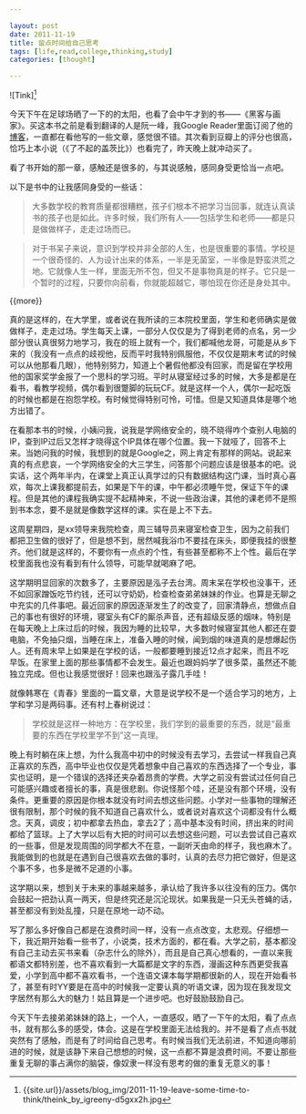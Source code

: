 ```yaml
---

layout: post
date: 2011-11-19
title: 留点时间给自己思考
tags: [life,read,college,thinking,study]
categories: [thought]

---
```


![Tink][^1]

今天下午在足球场晒了一下的的太阳，也看了会中午才到的书——《黑客与画家》。买这本书之前是看到翻译的人是阮一峰，我Google Reader里面订阅了他的[博客](http://www.ruanyifeng.com/blog/)，一直都在看他写的一些文章，感觉很不错。其次看到豆瓣上的评分也很高，恰巧上本小说（《了不起的盖茨比》）也看完了，昨天晚上就冲动买了。

看了书开始的那一章，感触还是很多的，与其说感触，感同身受更恰当一点吧。

以下是书中的让我感同身受的一些话：

> 大多数学校的教育质量都很糟糕，孩子们根本不把学习当回事，就连认真读书的孩子也是如此。许多时候，我们所有人——包括学生和老师——都是只是做做样子，走走过场而已。

> 对于书呆子来说，意识到学校并非全部的人生，也是很重要的事情。学校是一个很奇怪的、人为设计出来的体系，一半是无菌室，一半像是野蛮洪荒之地。它就像人生一样，里面无所不包，但又不是事物真是的样子。它只是一个暂时的过程，只要你向前看，你就能超越它，哪怕现在你还是身处其中。

{{more}}

真的是这样的，在大学里，或者说在我所读的三本院校里面，学生和老师确实是做做样子，走走过场。学生每天上课，一部分人仅仅是为了得到老师的点名，另一少部分很认真很努力地学习，我在的班上就有一个，我们都喊他龙哥，可能是从乡下来的（我没有一点点的歧视他，反而平时我特别佩服他，不仅仅是期末考试的时候可以从他那看几眼），他特别努力，知道上个暑假他都没有回家，而是留在学校用他的国家奖学金报了一个思科的学习班。平时从寝室经过多的时候，大多是都是在看书，看教学视频，偶尔看到很蹩脚的玩玩CF。就是这样一个人，偶尔一起吃饭的时候也都是在抱怨学校。有时候觉得特别可怜，可惜。但是又知道具体是哪个地方出错了。

在看那本书的时候，小姨问我，说我是学网络安全的，晓不晓得咋个查别人电脑的IP，查到IP过后又怎样才晓得这个IP具体在哪个位置。我一下就哑了，回答不上来。当她问我的时候，我想到的就是Google之，网上肯定有那样的网站。说起来真的有点悲哀，一个学网络安全的大三学生，问答那个问题应该是很基本的吧。说实话，这个两年半内，在课堂上真正认真学过的只有数据结构这门课，当时真心喜欢，每次上课我都提前去，如果是下午的课，中午都必须睡午觉，保证下午的课程。但是其他的课程我确实提不起精神来，不说一些政治课，其他的课老师不是照到书本念，要不是就是像数学这样的课。实在是上不下去。

这周星期四，是xx领导来我院检查，周三辅导员来寝室检查卫生，因为之前我们都把卫生做的很好了，但是想不到，居然喊我浴巾不要挂在床头，即便我挂的很整齐。他们就是这样的，不要你有一点点的个性，有些甚至都称不上个性。最后在学校里面我也没有看到有什么领导，可能早就喝麻了吧。

这学期明显回家的次数多了，主要原因是泓子去台湾。周末呆在学校也没事干，还不如回家蹭饭吃节约钱，还可以守奶奶，检查检查弟弟妹妹的作业。也算是无聊之中充实的几件事吧。最近回家的原因逐渐发生了的改变了，回家清静点，想做点自己的事也有很好的环境，寝室头有CF的厮杀声音，还有超级反感的烟味，特别是在每天晚上上床过后的时候，我因为睡的比较早，大多数时候寝室其他人都还在耍电脑，不免抽只烟，当睡在床上，准备入睡的时候，闻到烟的味道真的是想爆起伤人。还有周末早上如果是在学校的话，一般都要睡到接近12点才起来，而且不吃早饭。在家里上面的那些事情都不会发生。最近也跟妈妈学了很多菜，虽然还不能独立完成。但也让我感觉很好！回来也跟泓子露几手哇！

就像韩寒在《青春》里面的一篇文章，大意是说学校不是一个适合学习的地方，上学和学习是两码事。还有村上春树说过：

> 学校就是这样一种地方：在学校里，我们学到的最重要的东西，就是“最重要的东西在学校里学不到”这一真理。

晚上有时躺在床上想，为什么我高中初中的时候没有去学习，去尝试一样我自己真正喜欢的东西，高中毕业也仅仅是凭着想象中自己喜欢的东西选择了一个专业，事实也证明，是一个错误的选择还夹杂着昂贵的学费。大学之前没有尝试过任何自己可能感兴趣或者擅长的事，真是很悲剧。你说怪那个哇，还是没有那个环境，没有条件。更重要的原因是你根本就没有时间去想这些问题。小学对一些事物的理解还很有限制，那个时候的我不知道自己喜欢什么，或者说对喜欢这个词都没有什么概念。天真，调皮；初中都拿去热血，拿去2了；高中基本没有时间，挤出来的时间都给了篮球。上了大学以后有大把的时间可以去想这些问题，可以去尝试自己喜欢的一些事，但是发现周围的同学都大不在意，一副听天由命的样子，我也麻木了。我能做到的也就是在遇到自己很喜欢去做的事时，认真的去尽力把它做好，但是这个事不多，也多是微不足道的小事。

这学期以来，想到关于未来的事越来越多，承认给了我许多以往没有的压力。偶尔会鼓起一把劲认真一两天，但是终究还是沉沦现状。如果我是一只无头苍蝇的话，甚至都没有到处乱撞，只是在原地一动不动。

写了那么多好像自己都是在浪费时间一样，没有一点点改变，太悲观。仔细想一下，我近期开始看一些书了，小说类，技术方面的，都在看。大学之前，基本都没有自己主动去买书来看（杂志什么的除外），而且是自己真心想看的，一直以来我都语文都特别差，也不喜欢看到一大篇都是文字的东西，漫画这种东西更受我喜爱，小学到高中都不喜欢看书，一个连语文课本每学期都很新的人，现在开始看书了，甚至有时YY要是在高中的时候我一定要认真的听语文课，因为现在我发现文字居然有那么大的魅力！姑且算是一个进步吧。也好鼓励鼓励自己。

今天下午去接弟弟妹妹的路上，一个人，一直感叹，晒了一下午的太阳，看了点点书，就有那么多的感受，体会。这是在学校里面无法给我的。并不是看了点点书就突然有了感触，而是有了时间给自己思考。有时候当我们无法前进，不知道向哪前进的时候，就是该静下来自己想想的时候，这一点都不算是浪费时间。不要让那些重复无聊的事占满你的脑袋，像奴隶一样没有思考的做的重复无意义的事！

[^1]: {{site.url}}/assets/blog_img/2011-11-19-leave-some-time-to-think/theink_by_igreeny-d5gxx2h.jpg